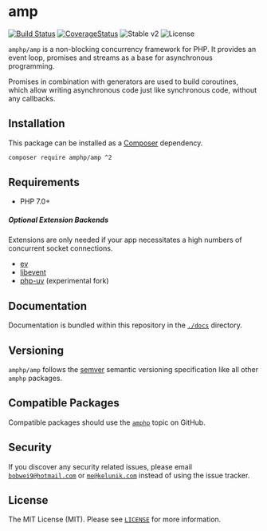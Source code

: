 # amp

[![Build Status](https://img.shields.io/travis/amphp/amp/master.svg?style=flat-square)](https://travis-ci.org/amphp/amp)
[![CoverageStatus](https://img.shields.io/coveralls/amphp/amp/master.svg?style=flat-square)](https://coveralls.io/github/amphp/amp?branch=master)
![Stable v2](https://img.shields.io/badge/stable-v2-green.svg?style=flat-square)
![License](https://img.shields.io/badge/license-MIT-blue.svg?style=flat-square)

`amphp/amp` is a non-blocking concurrency framework for PHP. It provides an event loop, promises and streams as a base for asynchronous programming.

Promises in combination with generators are used to build coroutines, which allow writing asynchronous code just like synchronous code, without any callbacks.

## Installation

This package can be installed as a [Composer](https://getcomposer.org/) dependency.

```bash
composer require amphp/amp ^2
```

## Requirements

- PHP 7.0+

##### Optional Extension Backends

Extensions are only needed if your app necessitates a high numbers of concurrent socket connections.

- [ev](https://pecl.php.net/package/ev)
- [libevent](https://pecl.php.net/package/libevent)
- [php-uv](https://github.com/bwoebi/php-uv) (experimental fork)

## Documentation

Documentation is bundled within this repository in the [`./docs`](./docs) directory.

## Versioning

`amphp/amp` follows the [semver](http://semver.org/) semantic versioning specification like all other `amphp` packages.

## Compatible Packages

Compatible packages should use the [`amphp`](https://github.com/search?utf8=%E2%9C%93&q=topic%3Aamphp) topic on GitHub.

## Security

If you discover any security related issues, please email [`bobwei9@hotmail.com`](mailto:bobwei9@hotmail.com) or [`me@kelunik.com`](mailto:me@kelunik.com) instead of using the issue tracker.

## License

The MIT License (MIT). Please see [`LICENSE`](./LICENSE) for more information.
